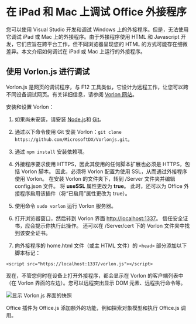 
# 在 iPad 和 Mac 上调试 Office 外接程序

您可以使用 Visual Studio 开发和调试 Windows 上的外接程序。但是，无法使用它调试 iPad 或 Mac 上的外接程序。由于外接程序使用 HTML 和 Javascript 开发，它们应旨在跨平台工作，但不同浏览器呈现您的 HTML 的方式可能存在细微差异。本文介绍如何调试在 iPad 或 Mac 上运行的外接程序。 

## 使用 Vorlon.js 进行调试 

Vorlon.js 是网页的调试程序，与 F12 工具类似，它设计为远程工作，让您可以跨不同设备调试网页。有关详细信息，请参阅 [Vorlon 网站](http://www.vorlonjs.com)。  

安装和设置 Vorlon： 

1.  如果尚未安装，请安装 [Node.js](https://nodejs.org)和 [Git](https://git-scm.com/)。 

2.  通过以下命令使用 Git 安装 Vorlon：`git clone https://github.com/MicrosoftDX/Vorlonjs.git`。

3.  通过 `npm install` 安装依赖项。

4.  外接程序要求使用 HTTPS，因此其使用的任何脚本扩展也必须是 HTTPS，包括 Vorlon 脚本。 因此，必须将 Vorlon 配置为使用 SSL，从而通过外接程序使用 Vorlon。 在安装 Vorlon 的文件夹下，转到 /Server 文件夹并编辑 config.json 文件。 将 **useSSL** 属性更改为 **true**。 此时，还可以为 Office 外接程序启用该插件（将“已启用”属性更改为 true）。 

5.  使用命令 `sudo vorlon` 运行 Vorlon 服务器。 

6.  打开浏览器窗口，然后转到 Vorlon 界面 [http://localhost:1337](http://localhost:1337)。 信任安全证书，应会提示你执行此操作。 还可以在 /Server/cert 下的 Vorlon 文件夹中找到该安全证书。 

7.  向外接程序的 home.html 文件（或主 HTML 文件）的 `<head>` 部分添加以下脚本标记：
```    
<script src="https://localhost:1337/vorlon.js"></script>    
```  

现在，不管您何时在设备上打开外接程序，都会显示在 Vorlon 的客户端列表中（在 Vorlon 界面的左边）。您可以远程突出显示 DOM 元素、远程执行命令等。  

![显示 Vorlon.js 界面的快照](../../images/vorlon_interface.png)

Office 插件为 Office.js 添加额外的功能，例如探索对象模型和执行 Office.js 调用。 
